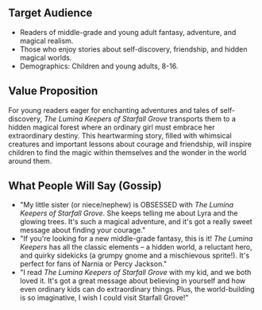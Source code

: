 ## Target Audience

*   Readers of middle-grade and young adult fantasy, adventure, and magical realism.
*   Those who enjoy stories about self-discovery, friendship, and hidden magical worlds.
*   Demographics: Children and young adults, 8-16.

## Value Proposition

For young readers eager for enchanting adventures and tales of self-discovery, *The Lumina Keepers of Starfall Grove* transports them to a hidden magical forest where an ordinary girl must embrace her extraordinary destiny. This heartwarming story, filled with whimsical creatures and important lessons about courage and friendship, will inspire children to find the magic within themselves and the wonder in the world around them.

## What People Will Say (Gossip)

*   "My little sister (or niece/nephew) is OBSESSED with *The Lumina Keepers of Starfall Grove*. She keeps telling me about Lyra and the glowing trees. It's such a magical adventure, and it's got a really sweet message about finding your courage."
*   "If you're looking for a new middle-grade fantasy, this is it! *The Lumina Keepers* has all the classic elements – a hidden world, a reluctant hero, and quirky sidekicks (a grumpy gnome and a mischievous sprite!). It's perfect for fans of Narnia or Percy Jackson."
*   "I read *The Lumina Keepers of Starfall Grove* with my kid, and we both loved it. It's got a great message about believing in yourself and how even ordinary kids can do extraordinary things. Plus, the world-building is so imaginative, I wish I could visit Starfall Grove!"